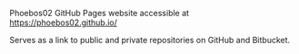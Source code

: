 Phoebos02 GitHub Pages website accessible at https://phoebos02.github.io/

Serves as a link to public and private repositories on GitHub and Bitbucket.
